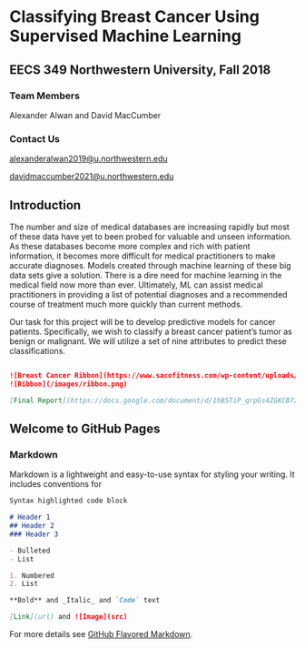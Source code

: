 # Classifying Breast Cancer Using Supervised Machine Learning

## EECS 349 Northwestern University, Fall 2018

### Team Members
Alexander Alwan and David MacCumber

### Contact Us
alexanderalwan2019@u.northwestern.edu

davidmaccumber2021@u.northwestern.edu

## Introduction
The number and size of medical databases are increasing rapidly but most of these data have yet to been probed for valuable and unseen information.  As these databases become more complex and rich with patient information, it becomes more difficult for medical practitioners to make accurate diagnoses. Models created through machine learning of these big data sets give a solution.  There is a dire need for machine learning in the medical field now more than ever.  Ultimately, ML can assist medical practitioners in providing a list of potential diagnoses and a recommended course of treatment much more quickly than current methods.  

Our task for this project will be to develop predictive models for cancer patients.  Specifically, we wish to classify a breast cancer patient’s tumor as benign or malignant.  We will utilize a set of nine attributes to predict these classifications.  


```markdown

![Breast Cancer Ribbon](https://www.sacofitness.com/wp-content/uploads/2017/10/banner.png)
![Ribbon](/images/ribbon.png)

[Final Report](https://docs.google.com/document/d/1hB5TiP_qrpGs4ZGKCB7zV3M-geFUmaiaO93cZD5dvwE/edit)

```








## Welcome to GitHub Pages



### Markdown

Markdown is a lightweight and easy-to-use syntax for styling your writing. It includes conventions for

```markdown
Syntax highlighted code block

# Header 1
## Header 2
### Header 3

- Bulleted
- List

1. Numbered
2. List

**Bold** and _Italic_ and `Code` text

[Link](url) and ![Image](src)
```

For more details see [GitHub Flavored Markdown](https://guides.github.com/features/mastering-markdown/).

